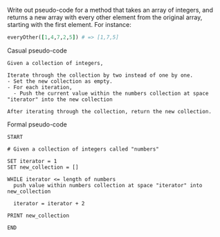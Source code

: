 Write out pseudo-code for a method that takes an array of integers, and returns a new array with every other element from the original array, starting with the first element. For instance:
```ruby
everyOther([1,4,7,2,5]) # => [1,7,5]
```

Casual pseudo-code
```
Given a collection of integers,

Iterate through the collection by two instead of one by one.
- Set the new collection as empty.
- For each iteration,
  - Push the current value within the numbers collection at space "iterator" into the new collection

After iterating through the collection, return the new collection.
```

Formal pseudo-code
```
START

# Given a collection of integers called "numbers"

SET iterator = 1
SET new_collection = []

WHILE iterator <= length of numbers
  push value within numbers collection at space "iterator" into new_collection
  
  iterator = iterator + 2
  
PRINT new_collection

END
```